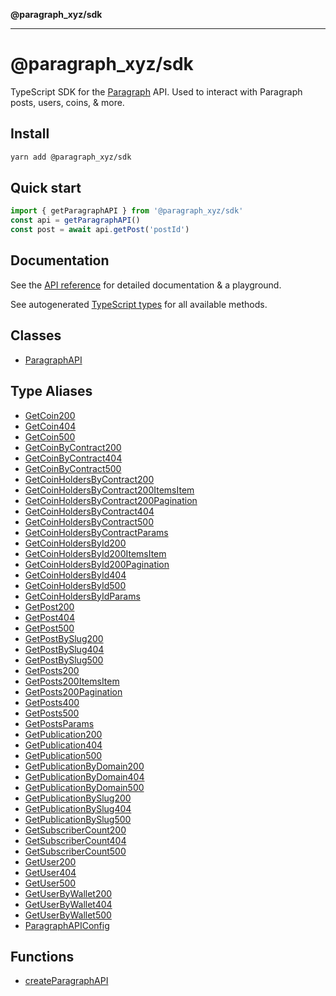**@paragraph_xyz/sdk**

***

# @paragraph_xyz/sdk

TypeScript SDK for the [Paragraph](https://paragraph.com) API. Used to interact with Paragraph posts, users, coins, & more.

## Install
```bash
yarn add @paragraph_xyz/sdk
```

## Quick start

```typescript
import { getParagraphAPI } from '@paragraph_xyz/sdk'
const api = getParagraphAPI()
const post = await api.getPost('postId')
```

## Documentation
See the [API reference](https://docs.paragraph.com/api-reference) for detailed documentation & a playground.

See autogenerated [TypeScript types](_media/README.md) for all available methods.

## Classes

- [ParagraphAPI](classes/ParagraphAPI.md)

## Type Aliases

- [GetCoin200](type-aliases/GetCoin200.md)
- [GetCoin404](type-aliases/GetCoin404.md)
- [GetCoin500](type-aliases/GetCoin500.md)
- [GetCoinByContract200](type-aliases/GetCoinByContract200.md)
- [GetCoinByContract404](type-aliases/GetCoinByContract404.md)
- [GetCoinByContract500](type-aliases/GetCoinByContract500.md)
- [GetCoinHoldersByContract200](type-aliases/GetCoinHoldersByContract200.md)
- [GetCoinHoldersByContract200ItemsItem](type-aliases/GetCoinHoldersByContract200ItemsItem.md)
- [GetCoinHoldersByContract200Pagination](type-aliases/GetCoinHoldersByContract200Pagination.md)
- [GetCoinHoldersByContract404](type-aliases/GetCoinHoldersByContract404.md)
- [GetCoinHoldersByContract500](type-aliases/GetCoinHoldersByContract500.md)
- [GetCoinHoldersByContractParams](type-aliases/GetCoinHoldersByContractParams.md)
- [GetCoinHoldersById200](type-aliases/GetCoinHoldersById200.md)
- [GetCoinHoldersById200ItemsItem](type-aliases/GetCoinHoldersById200ItemsItem.md)
- [GetCoinHoldersById200Pagination](type-aliases/GetCoinHoldersById200Pagination.md)
- [GetCoinHoldersById404](type-aliases/GetCoinHoldersById404.md)
- [GetCoinHoldersById500](type-aliases/GetCoinHoldersById500.md)
- [GetCoinHoldersByIdParams](type-aliases/GetCoinHoldersByIdParams.md)
- [GetPost200](type-aliases/GetPost200.md)
- [GetPost404](type-aliases/GetPost404.md)
- [GetPost500](type-aliases/GetPost500.md)
- [GetPostBySlug200](type-aliases/GetPostBySlug200.md)
- [GetPostBySlug404](type-aliases/GetPostBySlug404.md)
- [GetPostBySlug500](type-aliases/GetPostBySlug500.md)
- [GetPosts200](type-aliases/GetPosts200.md)
- [GetPosts200ItemsItem](type-aliases/GetPosts200ItemsItem.md)
- [GetPosts200Pagination](type-aliases/GetPosts200Pagination.md)
- [GetPosts400](type-aliases/GetPosts400.md)
- [GetPosts500](type-aliases/GetPosts500.md)
- [GetPostsParams](type-aliases/GetPostsParams.md)
- [GetPublication200](type-aliases/GetPublication200.md)
- [GetPublication404](type-aliases/GetPublication404.md)
- [GetPublication500](type-aliases/GetPublication500.md)
- [GetPublicationByDomain200](type-aliases/GetPublicationByDomain200.md)
- [GetPublicationByDomain404](type-aliases/GetPublicationByDomain404.md)
- [GetPublicationByDomain500](type-aliases/GetPublicationByDomain500.md)
- [GetPublicationBySlug200](type-aliases/GetPublicationBySlug200.md)
- [GetPublicationBySlug404](type-aliases/GetPublicationBySlug404.md)
- [GetPublicationBySlug500](type-aliases/GetPublicationBySlug500.md)
- [GetSubscriberCount200](type-aliases/GetSubscriberCount200.md)
- [GetSubscriberCount404](type-aliases/GetSubscriberCount404.md)
- [GetSubscriberCount500](type-aliases/GetSubscriberCount500.md)
- [GetUser200](type-aliases/GetUser200.md)
- [GetUser404](type-aliases/GetUser404.md)
- [GetUser500](type-aliases/GetUser500.md)
- [GetUserByWallet200](type-aliases/GetUserByWallet200.md)
- [GetUserByWallet404](type-aliases/GetUserByWallet404.md)
- [GetUserByWallet500](type-aliases/GetUserByWallet500.md)
- [ParagraphAPIConfig](type-aliases/ParagraphAPIConfig.md)

## Functions

- [createParagraphAPI](functions/createParagraphAPI.md)
